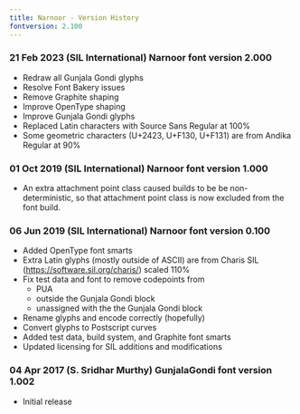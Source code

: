 ```yaml
---
title: Narnoor - Version History
fontversion: 2.100
---
```


### 21 Feb 2023 (SIL International) Narnoor font version 2.000
- Redraw all Gunjala Gondi glyphs
- Resolve Font Bakery issues
- Remove Graphite shaping
- Improve OpenType shaping
- Improve Gunjala Gondi glyphs
- Replaced Latin characters with Source Sans Regular at 100%
- Some geometric characters (U+2423, U+F130, U+F131) are from Andika Regular at 90%

### 01 Oct 2019 (SIL International) Narnoor font version 1.000
- An extra attachment point class caused builds to be be non-deterministic,
  so that attachment point class is now excluded from the font build.

### 06 Jun 2019 (SIL International) Narnoor font version 0.100
- Added OpenType font smarts
- Extra Latin glyphs (mostly outside of ASCII) are from
  Charis SIL (https://software.sil.org/charis/) scaled 110%
- Fix test data and font to remove codepoints from
  - PUA
  - outside the Gunjala Gondi block
  - unassigned with the the Gunjala Gondi block
- Rename glyphs and encode correctly (hopefully)
- Convert glyphs to Postscript curves
- Added test data, build system, and Graphite font smarts
- Updated licensing for SIL additions and modifications

### 04 Apr 2017 (S. Sridhar Murthy) GunjalaGondi font version 1.002
- Initial release
